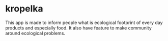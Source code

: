 # kropelka
This app is made to inform people what is ecological footprint of every day products and especially food. It also have feature to make community around ecological problems.
